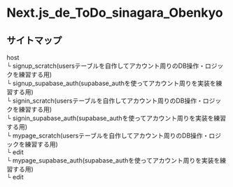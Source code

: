 # Next.js_de_ToDo_sinagara_Obenkyo
## サイトマップ
host  
└ signup_scratch(usersテーブルを自作してアカウント周りのDB操作・ロジックを練習する用)  
└ signup_supabase_auth(supabase_authを使ってアカウント周りを実装を練習する用)  
└ signin_scratch(usersテーブルを自作してアカウント周りのDB操作・ロジックを練習する用)  
└ signin_supabase_auth(supabase_authを使ってアカウント周りを実装を練習する用)  
└ mypage_scratch(usersテーブルを自作してアカウント周りのDB操作・ロジックを練習する用)  
  └ edit  
└ mypage_supabase_auth(supabase_authを使ってアカウント周りを実装を練習する用)  
  └ edit  
